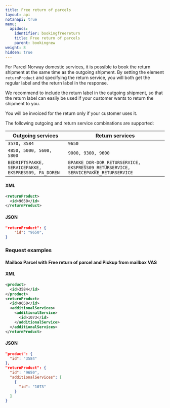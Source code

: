 ```yaml
---
title: Free return of parcels
layout: api
notanapi: true
menu:
  apidocs:
    identifier: bookingfreereturn
    title: Free return of parcels
    parent: bookingnew
weight: 8
hidden: true
---
```


For Parcel Norway domestic services, it is possible to book the return shipment at the same time as the outgoing
shipment. By setting the element `returnProduct` and specifying the return service, you will both get the regular label
and the return label in the response.

We recommend to include the return label in the outgoing shipment, so that the return label can easily be used if your customer wants to return the shipment to you. 

You will be invoiced for the return only if your customer uses it.

The following outgoing and return service combinations are supported:

| Outgoing services |  Return services |
| -------------- | -------------- |
 | `3570, 3584`       | `9650` |
 | `4850, 5000, 5600, 5800`   | `9000, 9300, 9600` |
 | `BEDRIFTSPAKKE, SERVICEPAKKE, EKSPRESS09, PA_DOREN`  | `BPAKKE_DOR-DOR_RETURSERVICE, EKSPRESS09_RETURSERVICE, SERVICEPAKKE_RETURSERVICE` |

 #### XML

 ```xml
 <returnProduct>
   <id>9650</id>
 </returnProduct>
```

 #### JSON

 ```json
 "returnProduct": {
     "id": "9650",
 }
 ```

### Request examples
#### Mailbox Parcel with Free return of parcel and Pickup from mailbox VAS

#### XML
```xml
<product>
  <id>3584</id>
</product>
<returnProduct>
  <id>9650</id>
  <additionalServices>
    <additionalService>
      <id>1073</id>
    </additionalService>
  </additionalServices>
</returnProduct>
```

#### JSON
```json
"product": {
  "id": "3584"
},
"returnProduct": {
  "id": "9650",
  "additionalServices": [
    {
      "id": "1073"
    }
  ]
}
```

